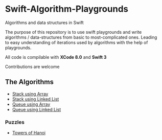 # Swift-Algorithm-Playgrounds

Algorithms and data structures in Swift

The purpose of this repository is to use swift playgrounds and write algorithms / data-structures from basic to most-complicated ones. Leading to easy understanding of iterations used by algorithms with the help of playgrounds.

All code is compilable with **XCode 8.0** and **Swift 3**

Contributions are welcome

## The Algorithms
- [Stack using Array](stackWithArray.playground/Contents.swift)
- [Stack using Linked List](stackWithLinkedList.playground/Contents.swift)
- [Queue using Array](queueWithArray.playground/Contents.swift)
- [Queue using Linked List](queueWithLinkedList.playground/Contents.swift)

### Puzzles
- [Towers of Hanoi](towersOfHanoi.playground/Contents.swift)
